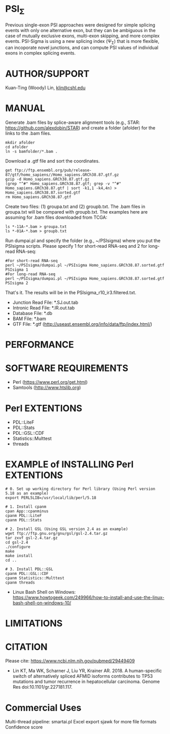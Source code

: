 PSI<sub>Σ</sub>
=================
Previous single-exon PSI approaches were designed for simple splicing events with only one alternative exon, but they can be ambiguous in the case of mutually exclusive exons, multi-exon skipping, and more complex events. PSI-Sigma is using a new splicing index (Ψ<sub>Σ</sub>) that is more flexible, can incoporate novel junctions, and can compute PSI values of individual exons in complex splicing events.

AUTHOR/SUPPORT
==============
Kuan-Ting (Woody) Lin, klin@cshl.edu

MANUAL
======
Generate .bam files by splice-aware alignment tools (e.g., STAR: https://github.com/alexdobin/STAR) and create a folder (afolder) for the links to the .bam files.
```
mkdir afolder
cd afolder
ln -s bamfolder/*.bam .
```
Download a .gtf file and sort the coordinates.
```
get ftp://ftp.ensembl.org/pub/release-87/gtf/homo_sapiens//Homo_sapiens.GRCh38.87.gtf.gz
gzip -d Homo_sapiens.GRCh38.87.gtf.gz
(grep "^#" Homo_sapiens.GRCh38.87.gtf; grep -v "^#" Homo_sapiens.GRCh38.87.gtf | sort -k1,1 -k4,4n) > Homo_sapiens.GRCh38.87.sorted.gtf
rm Homo_sapiens.GRCh38.87.gtf
```
Create two files: (1) groupa.txt and (2) groupb.txt. The .bam files in groupa.txt will be compared with groupb.txt.
The examples here are assuming for .bam files downloaded from TCGA:
```
ls *-11A-*.bam > groupa.txt
ls *-01A-*.bam > groupb.txt
```
Run dumpai.pl and specify the folder (e.g., ~/PSIsigma) where you put the PSIsigma scripts.
Please specify 1 for short-read RNA-seq and 2 for long-read RNA-seq:
```
#For short-read RNA-seq
perl ~/PSIsigma/dumpai.pl ~/PSIsigma Homo_sapiens.GRCh38.87.sorted.gtf PSIsigma 1
#For long-read RNA-seq
perl ~/PSIsigma/dumpai.pl ~/PSIsigma Homo_sapiens.GRCh38.87.sorted.gtf PSIsigma 2
```
That's it.
The results will be in the PSIsigma_r10_ir3.filtered.txt.

 * Junction Read File: *.SJ.out.tab
 * Intronic Read File: *.IR.out.tab
 * Database File: *.db
 * BAM File: *.bam
 * GTF File: *.gtf (http://useast.ensembl.org/info/data/ftp/index.html/)


PERFORMANCE
==============


SOFTWARE REQUIREMENTS
==============================
 * Perl (https://www.perl.org/get.html)
 * Samtools (http://www.htslib.org)

Perl EXTENTIONS
==============================
 * PDL::LiteF
 * PDL::Stats
 * PDL::GSL::CDF
 * Statistics::Multtest
 * threads

EXAMPLE of INSTALLING Perl EXTENTIONS
============================== 
```
# 0. Set up working directory for Perl library (Using Perl version 5.18 as an example)
export PERL5LIB=/usr/local/lib/perl/5.18

# 1. Install cpanm
cpan App::cpanminus
cpanm PDL::LiteF
cpanm PDL::Stats

# 2. Install GSL (Using GSL version 2.4 as an example)
wget ftp://ftp.gnu.org/gnu/gsl/gsl-2.4.tar.gz
tar zxvf gsl-2.4.tar.gz
cd gsl-2.4
./configure
make
make install
cd ..

# 3. Install PDL::GSL
cpanm PDL::GSL::CDF
cpanm Statistics::Multtest
cpanm threads
```
* Linux Bash Shell on Windows: https://www.howtogeek.com/249966/how-to-install-and-use-the-linux-bash-shell-on-windows-10/

LIMITATIONS
===========

CITATION
===========
Please cite: https://www.ncbi.nlm.nih.gov/pubmed/29449409
* Lin KT, Ma WK, Scharner J, Liu YR, Krainer AR. 2018. A human-specific switch of alternatively spliced AFMID isoforms contributes to TP53 mutations and tumor recurrence in hepatocellular carcinoma. Genome Res doi:10.1101/gr.227181.117.

Commercial Uses
===========
Multi-thread pipeline: smartai.pl
Excel export
sjawk for more file formats
Confidence score
